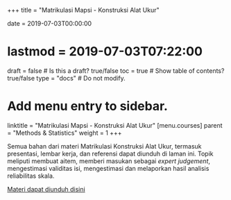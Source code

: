 +++
title = "Matrikulasi Mapsi - Konstruksi Alat Ukur"

date = 2019-07-03T00:00:00
# lastmod = 2019-07-03T07:22:00

draft = false  # Is this a draft? true/false
toc = true  # Show table of contents? true/false
type = "docs"  # Do not modify.

# Add menu entry to sidebar.
linktitle = "Matrikulasi Mapsi - Konstruksi Alat Ukur"
[menu.courses]
  parent = "Methods & Statistics"
  weight = 1
+++

Semua bahan dari materi Matrikulasi Konstruksi Alat Ukur, termasuk presentasi, lembar kerja, dan referensi dapat diunduh di laman ini. Topik meliputi membuat aitem, memberi masukan sebagai *expert judgement*, mengestimasi validitas isi, mengestimasi dan melaporkan hasil analisis reliabilitas skala.

[Materi dapat diunduh disini](https://rameliaz.github.io/files/matrikulasi-mapsi.zip)
